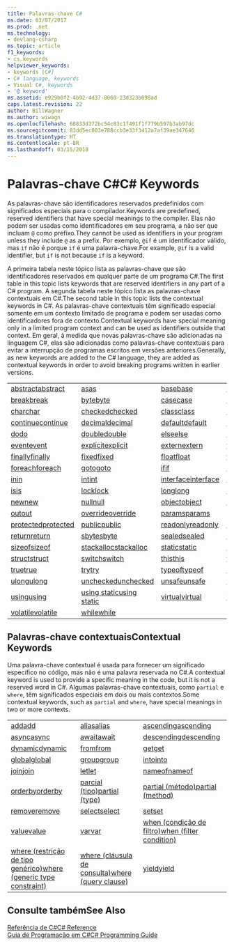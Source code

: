 ```yaml
---
title: Palavras-chave C#
ms.date: 03/07/2017
ms.prod: .net
ms.technology:
- devlang-csharp
ms.topic: article
f1_keywords:
- cs.keywords
helpviewer_keywords:
- keywords [C#]
- C# language, keywords
- Visual C#, keywords
- '@ keyword'
ms.assetid: e929b0f2-4b92-4d37-8060-23d323b098ad
caps.latest.revision: 22
author: BillWagner
ms.author: wiwagn
ms.openlocfilehash: 60833d372bc54c83c1f491f1f779b597b3ab97dc
ms.sourcegitcommit: 83dd5ec003e788ccb3e33f3412a7af39ae347646
ms.translationtype: HT
ms.contentlocale: pt-BR
ms.lasthandoff: 03/15/2018
---
```

# <a name="c-keywords"></a><span data-ttu-id="401af-102">Palavras-chave C#</span><span class="sxs-lookup"><span data-stu-id="401af-102">C# Keywords</span></span>
<span data-ttu-id="401af-103">As palavras-chave são identificadores reservados predefinidos com significados especiais para o compilador.</span><span class="sxs-lookup"><span data-stu-id="401af-103">Keywords are predefined, reserved identifiers that have special meanings to the compiler.</span></span> <span data-ttu-id="401af-104">Elas não podem ser usadas como identificadores em seu programa, a não ser que incluam `@` como prefixo.</span><span class="sxs-lookup"><span data-stu-id="401af-104">They cannot be used as identifiers in your program unless they include `@` as a prefix.</span></span> <span data-ttu-id="401af-105">Por exemplo, `@if` é um identificador válido, mas `if` não é porque `if` é uma palavra-chave.</span><span class="sxs-lookup"><span data-stu-id="401af-105">For example, `@if` is a valid identifier, but `if` is not because `if` is a keyword.</span></span>  
  
 <span data-ttu-id="401af-106">A primeira tabela neste tópico lista as palavras-chave que são identificadores reservados em qualquer parte de um programa C#.</span><span class="sxs-lookup"><span data-stu-id="401af-106">The first table in this topic lists keywords that are reserved identifiers in any part of a C# program.</span></span> <span data-ttu-id="401af-107">A segunda tabela neste tópico lista as palavras-chave contextuais em C#.</span><span class="sxs-lookup"><span data-stu-id="401af-107">The second table in this topic lists the contextual keywords in C#.</span></span> <span data-ttu-id="401af-108">As palavras-chave contextuais têm significado especial somente em um contexto limitado de programa e podem ser usadas como identificadores fora de contexto.</span><span class="sxs-lookup"><span data-stu-id="401af-108">Contextual keywords have special meaning only in a limited program context and can be used as identifiers outside that context.</span></span> <span data-ttu-id="401af-109">Em geral, à medida que novas palavras-chave são adicionadas na linguagem C#, elas são adicionadas como palavras-chave contextuais para evitar a interrupção de programas escritos em versões anteriores.</span><span class="sxs-lookup"><span data-stu-id="401af-109">Generally, as new keywords are added to the C# language, they are added as contextual keywords in order to avoid breaking programs written in earlier versions.</span></span>  
  
|||||  
|---|---|---|---|  
|[<span data-ttu-id="401af-110">abstract</span><span class="sxs-lookup"><span data-stu-id="401af-110">abstract</span></span>](../../../csharp/language-reference/keywords/abstract.md)|[<span data-ttu-id="401af-111">as</span><span class="sxs-lookup"><span data-stu-id="401af-111">as</span></span>](../../../csharp/language-reference/keywords/as.md)|[<span data-ttu-id="401af-112">base</span><span class="sxs-lookup"><span data-stu-id="401af-112">base</span></span>](../../../csharp/language-reference/keywords/base.md)|[<span data-ttu-id="401af-113">bool</span><span class="sxs-lookup"><span data-stu-id="401af-113">bool</span></span>](../../../csharp/language-reference/keywords/bool.md)|  
|[<span data-ttu-id="401af-114">break</span><span class="sxs-lookup"><span data-stu-id="401af-114">break</span></span>](../../../csharp/language-reference/keywords/break.md)|[<span data-ttu-id="401af-115">byte</span><span class="sxs-lookup"><span data-stu-id="401af-115">byte</span></span>](../../../csharp/language-reference/keywords/byte.md)|[<span data-ttu-id="401af-116">case</span><span class="sxs-lookup"><span data-stu-id="401af-116">case</span></span>](../../../csharp/language-reference/keywords/switch.md)|[<span data-ttu-id="401af-117">catch</span><span class="sxs-lookup"><span data-stu-id="401af-117">catch</span></span>](../../../csharp/language-reference/keywords/try-catch.md)|  
|[<span data-ttu-id="401af-118">char</span><span class="sxs-lookup"><span data-stu-id="401af-118">char</span></span>](../../../csharp/language-reference/keywords/char.md)|[<span data-ttu-id="401af-119">checked</span><span class="sxs-lookup"><span data-stu-id="401af-119">checked</span></span>](../../../csharp/language-reference/keywords/checked.md)|[<span data-ttu-id="401af-120">class</span><span class="sxs-lookup"><span data-stu-id="401af-120">class</span></span>](../../../csharp/language-reference/keywords/class.md)|[<span data-ttu-id="401af-121">const</span><span class="sxs-lookup"><span data-stu-id="401af-121">const</span></span>](../../../csharp/language-reference/keywords/const.md)|  
|[<span data-ttu-id="401af-122">continue</span><span class="sxs-lookup"><span data-stu-id="401af-122">continue</span></span>](../../../csharp/language-reference/keywords/continue.md)|[<span data-ttu-id="401af-123">decimal</span><span class="sxs-lookup"><span data-stu-id="401af-123">decimal</span></span>](../../../csharp/language-reference/keywords/decimal.md)|[<span data-ttu-id="401af-124">default</span><span class="sxs-lookup"><span data-stu-id="401af-124">default</span></span>](../../../csharp/language-reference/keywords/default.md)|[<span data-ttu-id="401af-125">delegate</span><span class="sxs-lookup"><span data-stu-id="401af-125">delegate</span></span>](../../../csharp/language-reference/keywords/delegate.md)|  
|[<span data-ttu-id="401af-126">do</span><span class="sxs-lookup"><span data-stu-id="401af-126">do</span></span>](../../../csharp/language-reference/keywords/do.md)|[<span data-ttu-id="401af-127">double</span><span class="sxs-lookup"><span data-stu-id="401af-127">double</span></span>](../../../csharp/language-reference/keywords/double.md)|[<span data-ttu-id="401af-128">else</span><span class="sxs-lookup"><span data-stu-id="401af-128">else</span></span>](../../../csharp/language-reference/keywords/if-else.md)|[<span data-ttu-id="401af-129">enum</span><span class="sxs-lookup"><span data-stu-id="401af-129">enum</span></span>](../../../csharp/language-reference/keywords/enum.md)|  
|[<span data-ttu-id="401af-130">event</span><span class="sxs-lookup"><span data-stu-id="401af-130">event</span></span>](../../../csharp/language-reference/keywords/event.md)|[<span data-ttu-id="401af-131">explicit</span><span class="sxs-lookup"><span data-stu-id="401af-131">explicit</span></span>](../../../csharp/language-reference/keywords/explicit.md)|[<span data-ttu-id="401af-132">extern</span><span class="sxs-lookup"><span data-stu-id="401af-132">extern</span></span>](../../../csharp/language-reference/keywords/extern.md)|[<span data-ttu-id="401af-133">false</span><span class="sxs-lookup"><span data-stu-id="401af-133">false</span></span>](../../../csharp/language-reference/keywords/false.md)|  
|[<span data-ttu-id="401af-134">finally</span><span class="sxs-lookup"><span data-stu-id="401af-134">finally</span></span>](../../../csharp/language-reference/keywords/try-finally.md)|[<span data-ttu-id="401af-135">fixed</span><span class="sxs-lookup"><span data-stu-id="401af-135">fixed</span></span>](../../../csharp/language-reference/keywords/fixed-statement.md)|[<span data-ttu-id="401af-136">float</span><span class="sxs-lookup"><span data-stu-id="401af-136">float</span></span>](../../../csharp/language-reference/keywords/float.md)|[<span data-ttu-id="401af-137">for</span><span class="sxs-lookup"><span data-stu-id="401af-137">for</span></span>](../../../csharp/language-reference/keywords/for.md)|  
|[<span data-ttu-id="401af-138">foreach</span><span class="sxs-lookup"><span data-stu-id="401af-138">foreach</span></span>](../../../csharp/language-reference/keywords/foreach-in.md)|[<span data-ttu-id="401af-139">goto</span><span class="sxs-lookup"><span data-stu-id="401af-139">goto</span></span>](../../../csharp/language-reference/keywords/goto.md)|[<span data-ttu-id="401af-140">if</span><span class="sxs-lookup"><span data-stu-id="401af-140">if</span></span>](../../../csharp/language-reference/keywords/if-else.md)|[<span data-ttu-id="401af-141">implicit</span><span class="sxs-lookup"><span data-stu-id="401af-141">implicit</span></span>](../../../csharp/language-reference/keywords/implicit.md)|  
|[<span data-ttu-id="401af-142">in</span><span class="sxs-lookup"><span data-stu-id="401af-142">in</span></span>](../../../csharp/language-reference/keywords/in.md)|[<span data-ttu-id="401af-143">int</span><span class="sxs-lookup"><span data-stu-id="401af-143">int</span></span>](../../../csharp/language-reference/keywords/int.md)|[<span data-ttu-id="401af-144">interface</span><span class="sxs-lookup"><span data-stu-id="401af-144">interface</span></span>](../../../csharp/language-reference/keywords/interface.md)|[<span data-ttu-id="401af-145">internal</span><span class="sxs-lookup"><span data-stu-id="401af-145">internal</span></span>](../../../csharp/language-reference/keywords/internal.md)|
|[<span data-ttu-id="401af-146">is</span><span class="sxs-lookup"><span data-stu-id="401af-146">is</span></span>](../../../csharp/language-reference/keywords/is.md)|[<span data-ttu-id="401af-147">lock</span><span class="sxs-lookup"><span data-stu-id="401af-147">lock</span></span>](../../../csharp/language-reference/keywords/lock-statement.md)|[<span data-ttu-id="401af-148">long</span><span class="sxs-lookup"><span data-stu-id="401af-148">long</span></span>](../../../csharp/language-reference/keywords/long.md)|[<span data-ttu-id="401af-149">namespace</span><span class="sxs-lookup"><span data-stu-id="401af-149">namespace</span></span>](../../../csharp/language-reference/keywords/namespace.md)|
|[<span data-ttu-id="401af-150">new</span><span class="sxs-lookup"><span data-stu-id="401af-150">new</span></span>](../../../csharp/language-reference/keywords/new.md)|[<span data-ttu-id="401af-151">null</span><span class="sxs-lookup"><span data-stu-id="401af-151">null</span></span>](../../../csharp/language-reference/keywords/null.md)|[<span data-ttu-id="401af-152">object</span><span class="sxs-lookup"><span data-stu-id="401af-152">object</span></span>](../../../csharp/language-reference/keywords/object.md)|[<span data-ttu-id="401af-153">operator</span><span class="sxs-lookup"><span data-stu-id="401af-153">operator</span></span>](../../../csharp/language-reference/keywords/operator.md)|
|[<span data-ttu-id="401af-154">out</span><span class="sxs-lookup"><span data-stu-id="401af-154">out</span></span>](../../../csharp/language-reference/keywords/out.md)|[<span data-ttu-id="401af-155">override</span><span class="sxs-lookup"><span data-stu-id="401af-155">override</span></span>](../../../csharp/language-reference/keywords/override.md)|[<span data-ttu-id="401af-156">params</span><span class="sxs-lookup"><span data-stu-id="401af-156">params</span></span>](../../../csharp/language-reference/keywords/params.md)|[<span data-ttu-id="401af-157">private</span><span class="sxs-lookup"><span data-stu-id="401af-157">private</span></span>](../../../csharp/language-reference/keywords/private.md)|
|[<span data-ttu-id="401af-158">protected</span><span class="sxs-lookup"><span data-stu-id="401af-158">protected</span></span>](../../../csharp/language-reference/keywords/protected.md)|[<span data-ttu-id="401af-159">public</span><span class="sxs-lookup"><span data-stu-id="401af-159">public</span></span>](../../../csharp/language-reference/keywords/public.md)|[<span data-ttu-id="401af-160">readonly</span><span class="sxs-lookup"><span data-stu-id="401af-160">readonly</span></span>](../../../csharp/language-reference/keywords/readonly.md)|[<span data-ttu-id="401af-161">ref</span><span class="sxs-lookup"><span data-stu-id="401af-161">ref</span></span>](../../../csharp/language-reference/keywords/ref.md)|
|[<span data-ttu-id="401af-162">return</span><span class="sxs-lookup"><span data-stu-id="401af-162">return</span></span>](../../../csharp/language-reference/keywords/return.md)|[<span data-ttu-id="401af-163">sbyte</span><span class="sxs-lookup"><span data-stu-id="401af-163">sbyte</span></span>](../../../csharp/language-reference/keywords/sbyte.md)|[<span data-ttu-id="401af-164">sealed</span><span class="sxs-lookup"><span data-stu-id="401af-164">sealed</span></span>](../../../csharp/language-reference/keywords/sealed.md)|[<span data-ttu-id="401af-165">short</span><span class="sxs-lookup"><span data-stu-id="401af-165">short</span></span>](../../../csharp/language-reference/keywords/short.md)||
[<span data-ttu-id="401af-166">sizeof</span><span class="sxs-lookup"><span data-stu-id="401af-166">sizeof</span></span>](../../../csharp/language-reference/keywords/sizeof.md)|[<span data-ttu-id="401af-167">stackalloc</span><span class="sxs-lookup"><span data-stu-id="401af-167">stackalloc</span></span>](../../../csharp/language-reference/keywords/stackalloc.md)|[<span data-ttu-id="401af-168">static</span><span class="sxs-lookup"><span data-stu-id="401af-168">static</span></span>](../../../csharp/language-reference/keywords/static.md)|[<span data-ttu-id="401af-169">string</span><span class="sxs-lookup"><span data-stu-id="401af-169">string</span></span>](../../../csharp/language-reference/keywords/string.md)|
|[<span data-ttu-id="401af-170">struct</span><span class="sxs-lookup"><span data-stu-id="401af-170">struct</span></span>](../../../csharp/language-reference/keywords/struct.md)|[<span data-ttu-id="401af-171">switch</span><span class="sxs-lookup"><span data-stu-id="401af-171">switch</span></span>](../../../csharp/language-reference/keywords/switch.md)|[<span data-ttu-id="401af-172">this</span><span class="sxs-lookup"><span data-stu-id="401af-172">this</span></span>](../../../csharp/language-reference/keywords/this.md)|[<span data-ttu-id="401af-173">throw</span><span class="sxs-lookup"><span data-stu-id="401af-173">throw</span></span>](../../../csharp/language-reference/keywords/throw.md)|
|[<span data-ttu-id="401af-174">true</span><span class="sxs-lookup"><span data-stu-id="401af-174">true</span></span>](../../../csharp/language-reference/keywords/true.md)|[<span data-ttu-id="401af-175">try</span><span class="sxs-lookup"><span data-stu-id="401af-175">try</span></span>](../../../csharp/language-reference/keywords/try-catch.md)|[<span data-ttu-id="401af-176">typeof</span><span class="sxs-lookup"><span data-stu-id="401af-176">typeof</span></span>](../../../csharp/language-reference/keywords/typeof.md)|[<span data-ttu-id="401af-177">uint</span><span class="sxs-lookup"><span data-stu-id="401af-177">uint</span></span>](../../../csharp/language-reference/keywords/uint.md)|
|[<span data-ttu-id="401af-178">ulong</span><span class="sxs-lookup"><span data-stu-id="401af-178">ulong</span></span>](../../../csharp/language-reference/keywords/ulong.md)|[<span data-ttu-id="401af-179">unchecked</span><span class="sxs-lookup"><span data-stu-id="401af-179">unchecked</span></span>](../../../csharp/language-reference/keywords/unchecked.md)|[<span data-ttu-id="401af-180">unsafe</span><span class="sxs-lookup"><span data-stu-id="401af-180">unsafe</span></span>](../../../csharp/language-reference/keywords/unsafe.md)|[<span data-ttu-id="401af-181">ushort</span><span class="sxs-lookup"><span data-stu-id="401af-181">ushort</span></span>](../../../csharp/language-reference/keywords/ushort.md)|
|[<span data-ttu-id="401af-182">using</span><span class="sxs-lookup"><span data-stu-id="401af-182">using</span></span>](../../../csharp/language-reference/keywords/using.md)|[<span data-ttu-id="401af-183">using static</span><span class="sxs-lookup"><span data-stu-id="401af-183">using static</span></span>](using-static.md)|[<span data-ttu-id="401af-184">virtual</span><span class="sxs-lookup"><span data-stu-id="401af-184">virtual</span></span>](../../../csharp/language-reference/keywords/virtual.md)|[<span data-ttu-id="401af-185">void</span><span class="sxs-lookup"><span data-stu-id="401af-185">void</span></span>](../../../csharp/language-reference/keywords/void.md)|
|[<span data-ttu-id="401af-186">volatile</span><span class="sxs-lookup"><span data-stu-id="401af-186">volatile</span></span>](../../../csharp/language-reference/keywords/volatile.md)|[<span data-ttu-id="401af-187">while</span><span class="sxs-lookup"><span data-stu-id="401af-187">while</span></span>](../../../csharp/language-reference/keywords/while.md)|

## <a name="contextual-keywords"></a><span data-ttu-id="401af-188">Palavras-chave contextuais</span><span class="sxs-lookup"><span data-stu-id="401af-188">Contextual Keywords</span></span>  
 <span data-ttu-id="401af-189">Uma palavra-chave contextual é usada para fornecer um significado específico no código, mas não é uma palavra reservada no C#.</span><span class="sxs-lookup"><span data-stu-id="401af-189">A contextual keyword is used to provide a specific meaning in the code, but it is not a reserved word in C#.</span></span> <span data-ttu-id="401af-190">Algumas palavras-chave contextuais, como `partial` e `where`, têm significados especiais em dois ou mais contextos.</span><span class="sxs-lookup"><span data-stu-id="401af-190">Some contextual keywords, such as `partial` and `where`, have special meanings in two or more contexts.</span></span>  
  
||||  
|---|---|---|  
|[<span data-ttu-id="401af-191">add</span><span class="sxs-lookup"><span data-stu-id="401af-191">add</span></span>](../../../csharp/language-reference/keywords/add.md)|[<span data-ttu-id="401af-192">alias</span><span class="sxs-lookup"><span data-stu-id="401af-192">alias</span></span>](../../../csharp/language-reference/keywords/extern-alias.md)|[<span data-ttu-id="401af-193">ascending</span><span class="sxs-lookup"><span data-stu-id="401af-193">ascending</span></span>](../../../csharp/language-reference/keywords/ascending.md)|  
|[<span data-ttu-id="401af-194">async</span><span class="sxs-lookup"><span data-stu-id="401af-194">async</span></span>](../../../csharp/language-reference/keywords/async.md)|[<span data-ttu-id="401af-195">await</span><span class="sxs-lookup"><span data-stu-id="401af-195">await</span></span>](../../../csharp/language-reference/keywords/await.md)|[<span data-ttu-id="401af-196">descending</span><span class="sxs-lookup"><span data-stu-id="401af-196">descending</span></span>](../../../csharp/language-reference/keywords/descending.md)|  
|[<span data-ttu-id="401af-197">dynamic</span><span class="sxs-lookup"><span data-stu-id="401af-197">dynamic</span></span>](../../../csharp/language-reference/keywords/dynamic.md)|[<span data-ttu-id="401af-198">from</span><span class="sxs-lookup"><span data-stu-id="401af-198">from</span></span>](../../../csharp/language-reference/keywords/from-clause.md)|[<span data-ttu-id="401af-199">get</span><span class="sxs-lookup"><span data-stu-id="401af-199">get</span></span>](../../../csharp/language-reference/keywords/get.md)|  
|[<span data-ttu-id="401af-200">global</span><span class="sxs-lookup"><span data-stu-id="401af-200">global</span></span>](../../../csharp/language-reference/keywords/global.md)|[<span data-ttu-id="401af-201">group</span><span class="sxs-lookup"><span data-stu-id="401af-201">group</span></span>](../../../csharp/language-reference/keywords/group-clause.md)|[<span data-ttu-id="401af-202">into</span><span class="sxs-lookup"><span data-stu-id="401af-202">into</span></span>](../../../csharp/language-reference/keywords/into.md)|  
|[<span data-ttu-id="401af-203">join</span><span class="sxs-lookup"><span data-stu-id="401af-203">join</span></span>](../../../csharp/language-reference/keywords/join-clause.md)|[<span data-ttu-id="401af-204">let</span><span class="sxs-lookup"><span data-stu-id="401af-204">let</span></span>](../../../csharp/language-reference/keywords/let-clause.md)|[<span data-ttu-id="401af-205">nameof</span><span class="sxs-lookup"><span data-stu-id="401af-205">nameof</span></span>](nameof.md)|   
|[<span data-ttu-id="401af-206">orderby</span><span class="sxs-lookup"><span data-stu-id="401af-206">orderby</span></span>](../../../csharp/language-reference/keywords/orderby-clause.md)|[<span data-ttu-id="401af-207">parcial (tipo)</span><span class="sxs-lookup"><span data-stu-id="401af-207">partial (type)</span></span>](../../../csharp/language-reference/keywords/partial-type.md)|[<span data-ttu-id="401af-208">partial (método)</span><span class="sxs-lookup"><span data-stu-id="401af-208">partial (method)</span></span>](../../../csharp/language-reference/keywords/partial-method.md)|   
|[<span data-ttu-id="401af-209">remove</span><span class="sxs-lookup"><span data-stu-id="401af-209">remove</span></span>](../../../csharp/language-reference/keywords/remove.md)|[<span data-ttu-id="401af-210">select</span><span class="sxs-lookup"><span data-stu-id="401af-210">select</span></span>](../../../csharp/language-reference/keywords/select-clause.md)|[<span data-ttu-id="401af-211">set</span><span class="sxs-lookup"><span data-stu-id="401af-211">set</span></span>](../../../csharp/language-reference/keywords/set.md)|   
|[<span data-ttu-id="401af-212">value</span><span class="sxs-lookup"><span data-stu-id="401af-212">value</span></span>](../../../csharp/language-reference/keywords/value.md)|[<span data-ttu-id="401af-213">var</span><span class="sxs-lookup"><span data-stu-id="401af-213">var</span></span>](../../../csharp/language-reference/keywords/var.md)|[<span data-ttu-id="401af-214">when (condição de filtro)</span><span class="sxs-lookup"><span data-stu-id="401af-214">when (filter condition)</span></span>](when.md)|   
|[<span data-ttu-id="401af-215">where (restrição de tipo genérico)</span><span class="sxs-lookup"><span data-stu-id="401af-215">where (generic type constraint)</span></span>](../../../csharp/language-reference/keywords/where-generic-type-constraint.md)|[<span data-ttu-id="401af-216">where (cláusula de consulta)</span><span class="sxs-lookup"><span data-stu-id="401af-216">where (query clause)</span></span>](../../../csharp/language-reference/keywords/where-clause.md)|[<span data-ttu-id="401af-217">yield</span><span class="sxs-lookup"><span data-stu-id="401af-217">yield</span></span>](../../../csharp/language-reference/keywords/yield.md)|  
  
## <a name="see-also"></a><span data-ttu-id="401af-218">Consulte também</span><span class="sxs-lookup"><span data-stu-id="401af-218">See Also</span></span>  
 [<span data-ttu-id="401af-219">Referência de C#</span><span class="sxs-lookup"><span data-stu-id="401af-219">C# Reference</span></span>](../../../csharp/language-reference/index.md)  
 [<span data-ttu-id="401af-220">Guia de Programação em C#</span><span class="sxs-lookup"><span data-stu-id="401af-220">C# Programming Guide</span></span>](../../../csharp/programming-guide/index.md)

